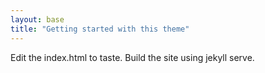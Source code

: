 ```yaml
---
layout: base
title: "Getting started with this theme"
---
```


Edit the index.html to taste.
Build the site using jekyll serve.